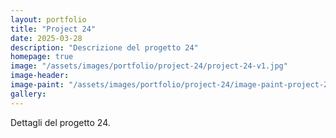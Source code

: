 ```yaml
---
layout: portfolio
title: "Project 24"
date: 2025-03-28
description: "Descrizione del progetto 24"
homepage: true
image: "/assets/images/portfolio/project-24/project-24-v1.jpg"
image-header:
image-paint: "/assets/images/portfolio/project-24/image-paint-project-24-v1.jpg"
gallery:
---
```


Dettagli del progetto 24.
